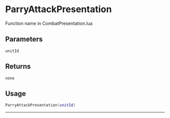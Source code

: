 # ParryAttackPresentation
Function name in CombatPresentation.lua
## Parameters
`unitId`
## Returns
`none`
## Usage
```lua
ParryAttackPresentation(unitId)
```
---
